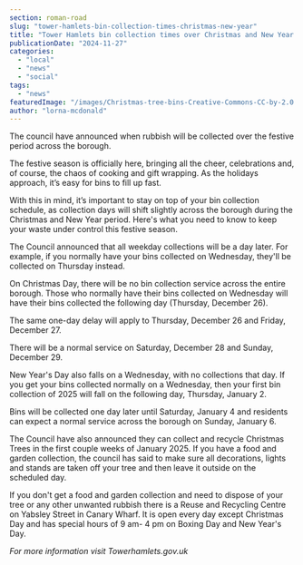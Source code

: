 ```yaml
---
section: roman-road
slug: "tower-hamlets-bin-collection-times-christmas-new-year"
title: "Tower Hamlets bin collection times over Christmas and New Year 2024"
publicationDate: "2024-11-27"
categories: 
  - "local"
  - "news"
  - "social"
tags: 
  - "news"
featuredImage: "/images/Christmas-tree-bins-Creative-Commons-CC-by-2.0.jpg"
author: "lorna-mcdonald"
---
```


The council have announced when rubbish will be collected over the festive period across the borough.

The festive season is officially here, bringing all the cheer, celebrations and, of course, the chaos of cooking and gift wrapping. As the holidays approach, it’s easy for bins to fill up fast.

With this in mind, it’s important to stay on top of your bin collection schedule, as collection days will shift slightly across the borough during the Christmas and New Year period. Here's what you need to know to keep your waste under control this festive season.

The Council announced that all weekday collections will be a day later. For example, if you normally have your bins collected on Wednesday, they'll be collected on Thursday instead.

On Christmas Day, there will be no bin collection service across the entire borough. Those who normally have their bins collected on Wednesday will have their bins collected the following day (Thursday, December 26).

The same one-day delay will apply to Thursday, December 26 and Friday, December 27.

There will be a normal service on Saturday, December 28 and Sunday, December 29.

New Year's Day also falls on a Wednesday, with no collections that day. If you get your bins collected normally on a Wednesday, then your first bin collection of 2025 will fall on the following day, Thursday, January 2.

Bins will be collected one day later until Saturday, January 4 and residents can expect a normal service across the borough on Sunday, January 6.

The Council have also announced they can collect and recycle Christmas Trees in the first couple weeks of January 2025. If you have a food and garden collection, the council has said to make sure all decorations, lights and stands are taken off your tree and then leave it outside on the scheduled day.

If you don't get a food and garden collection and need to dispose of your tree or any other unwanted rubbish there is a Reuse and Recycling Centre on Yabsley Street in Canary Wharf. It is open every day except Christmas Day and has special hours of 9 am- 4 pm on Boxing Day and New Year's Day.

_For more information visit Towerhamlets.gov.uk_
